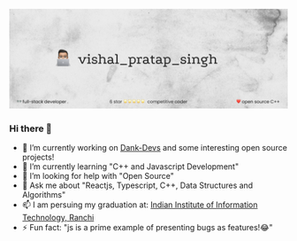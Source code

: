 ![my_image](https://github.com/Vishal19111999/Vishal19111999/blob/master/Group%20180.png)

### Hi there 👋

- 🔭 I’m currently working on [Dank-Devs](https://github.com/Dank-Devs) and some interesting open source projects!
- 🌱 I’m currently learning "C++ and Javascript Development"
- 🤔 I’m looking for help with "Open Source"
- 💬 Ask me about "Reactjs, Typescript, C++, Data Structures and Algorithms"
- 📫 I am persuing my graduation at: [Indian Institute of Information Technology, Ranchi](iiitranchi.ac.in)
- ⚡ Fun fact: "js is a prime example of presenting bugs as features!😂"
